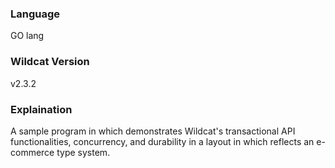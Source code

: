 ### Language 
GO lang

### Wildcat Version
v2.3.2

### Explaination
A sample program in which demonstrates Wildcat's transactional API functionalities, concurrency, and durability in a layout in which reflects an e-commerce type system.
